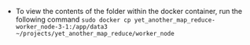 - To view the contents of the folder within the docker container, run the following command
`sudo docker cp yet_another_map_reduce-worker_node-3-1:/app/data3 ~/projects/yet_another_map_reduce/worker_node`

